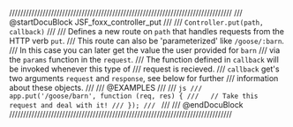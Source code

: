 ////////////////////////////////////////////////////////////////////////////////
/// @startDocuBlock JSF_foxx_controller_put
///
/// `Controller.put(path, callback)`
///
/// Defines a new route on `path` that handles requests from the HTTP verb `put`.
/// This route can also be 'parameterized' like `/goose/:barn`.
/// In this case you can later get the value the user provided for `barn`
/// via the `params` function in the `request`.
/// The function defined in `callback` will be invoked whenever this type of
/// request is recieved.
/// `callback` get's two arguments `request` and `response`, see below for further
/// information about these objects.
///
/// @EXAMPLES
///
/// ```js
/// app.put('/goose/barn', function (req, res) {
///   // Take this request and deal with it!
/// });
/// ```
///
/// @endDocuBlock
////////////////////////////////////////////////////////////////////////////////